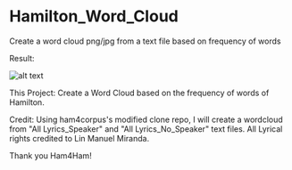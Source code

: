 # Hamilton_Word_Cloud
Create a word cloud png/jpg from a text file based on frequency of words

Result:

![alt text](https://github.com/raksalim/Hamilton_ham4corpus/Generated_Image.png?raw=true)





This Project:
Create a Word Cloud based on the frequency of words of Hamilton.

Credit:
Using ham4corpus's modified clone repo, I will create a wordcloud from "All Lyrics_Speaker" and "All Lyrics_No_Speaker" 
text files. All Lyrical rights credited to Lin Manuel Miranda.

Thank you Ham4Ham!
